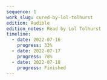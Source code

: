 ```yaml
---
sequence: 1
work_slug: cured-by-lol-tolhurst
edition: Audible
edition_notes: Read by Lol Tolhurst
timeline:
  - date: 2022-07-16
    progress: 33%
  - date: 2022-07-17
    progress: 78%
  - date: 2022-07-18
    progress: Finished
---
```

